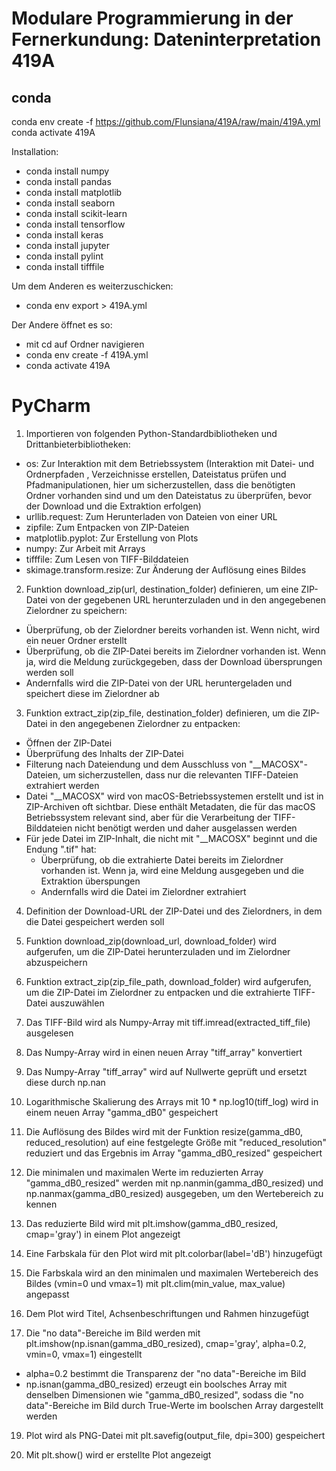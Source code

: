# Modulare Programmierung in der Fernerkundung: Dateninterpretation 419A #

## conda ##

conda env create -f https://github.com/Flunsiana/419A/raw/main/419A.yml
conda activate 419A

Installation:
- conda install numpy
- conda install pandas
- conda install matplotlib
- conda install seaborn
- conda install scikit-learn
- conda install tensorflow
- conda install keras
- conda install jupyter
- conda install pylint
- conda install tifffile

Um dem Anderen es weiterzuschicken:
- conda env export > 419A.yml

Der Andere öffnet es so:

- mit cd auf Ordner navigieren
- conda env create -f 419A.yml
- conda activate 419A

# PyCharm #

1. Importieren von folgenden Python-Standardbibliotheken und Drittanbieterbibliotheken:

- os: Zur Interaktion mit dem Betriebssystem (Interaktion mit Datei- und Ordnerpfaden , Verzeichnisse erstellen, Dateistatus prüfen und Pfadmanipulationen, hier um sicherzustellen, dass die benötigten Ordner vorhanden sind und um den Dateistatus zu überprüfen, bevor der Download und die Extraktion erfolgen)
- urllib.request: Zum Herunterladen von Dateien von einer URL
- zipfile: Zum Entpacken von ZIP-Dateien
- matplotlib.pyplot: Zur Erstellung von Plots
- numpy: Zur Arbeit mit Arrays
- tifffile: Zum Lesen von TIFF-Bilddateien
- skimage.transform.resize: Zur Änderung der Auflösung eines Bildes

2. Funktion download_zip(url, destination_folder) definieren, um eine ZIP-Datei von der gegebenen URL herunterzuladen und in den angegebenen Zielordner zu speichern:

- Überprüfung, ob der Zielordner bereits vorhanden ist. Wenn nicht, wird ein neuer Ordner erstellt
- Überprüfung, ob die ZIP-Datei bereits im Zielordner vorhanden ist. Wenn ja, wird die Meldung zurückgegeben, dass der Download übersprungen werden soll
- Andernfalls wird die ZIP-Datei von der URL heruntergeladen und speichert diese im Zielordner ab

3. Funktion extract_zip(zip_file, destination_folder) definieren, um die ZIP-Datei in den angegebenen Zielordner zu entpacken:

- Öffnen der ZIP-Datei
- Überprüfung des Inhalts der ZIP-Datei
- Filterung nach Dateiendung und dem Ausschluss von "__MACOSX"-Dateien, um sicherzustellen, dass nur die relevanten TIFF-Dateien extrahiert werden
- Datei "__MACOSX" wird von macOS-Betriebssystemen erstellt und ist in ZIP-Archiven oft sichtbar. Diese enthält Metadaten, die für das macOS Betriebssystem relevant sind, aber für die Verarbeitung der TIFF-Bilddateien nicht benötigt werden und daher ausgelassen werden
- Für jede Datei im ZIP-Inhalt, die nicht mit "__MACOSX" beginnt und die Endung ".tif" hat:
  - Überprüfung, ob die extrahierte Datei bereits im Zielordner vorhanden ist. Wenn ja, wird eine Meldung ausgegeben und die Extraktion überspungen
  - Andernfalls wird die Datei im Zielordner extrahiert

4. Definition der Download-URL der ZIP-Datei und des Zielordners, in dem die Datei gespeichert werden soll

5. Funktion download_zip(download_url, download_folder) wird aufgerufen, um die ZIP-Datei herunterzuladen und im Zielordner abzuspeichern

6. Funktion extract_zip(zip_file_path, download_folder) wird aufgerufen, um die ZIP-Datei im Zielordner zu entpacken und die extrahierte TIFF-Datei auszuwählen

7. Das TIFF-Bild wird als Numpy-Array mit tiff.imread(extracted_tiff_file) ausgelesen

8. Das Numpy-Array wird in einen neuen Array "tiff_array" konvertiert

9. Das Numpy-Array "tiff_array" wird auf Nullwerte geprüft und ersetzt diese durch np.nan 

10. Logarithmische Skalierung des Arrays mit 10 * np.log10(tiff_log) wird in einem neuen Array "gamma_dB0" gespeichert

11. Die Auflösung des Bildes wird mit der Funktion resize(gamma_dB0, reduced_resolution) auf eine festgelegte Größe mit "reduced_resolution" reduziert und das Ergebnis im Array "gamma_dB0_resized" gespeichert

12. Die minimalen und maximalen Werte im reduzierten Array "gamma_dB0_resized" werden mit np.nanmin(gamma_dB0_resized) und np.nanmax(gamma_dB0_resized) ausgegeben, um den Wertebereich zu kennen

13. Das reduzierte Bild wird mit plt.imshow(gamma_dB0_resized, cmap='gray') in einem Plot angezeigt

14. Eine Farbskala für den Plot wird mit plt.colorbar(label='dB') hinzugefügt

15. Die Farbskala wird an den minimalen und maximalen Wertebereich des Bildes (vmin=0 und vmax=1) mit plt.clim(min_value, max_value) angepasst

16. Dem Plot wird Titel, Achsenbeschriftungen und Rahmen hinzugefügt

17. Die "no data"-Bereiche im Bild werden mit plt.imshow(np.isnan(gamma_dB0_resized), cmap='gray', alpha=0.2, vmin=0, vmax=1) eingestellt
  - alpha=0.2 bestimmt die Transparenz der "no data"-Bereiche im Bild
  - np.isnan(gamma_dB0_resized) erzeugt ein boolsches Array mit denselben Dimensionen wie "gamma_dB0_resized", sodass die "no data"-Bereiche im Bild durch True-Werte im boolschen Array dargestellt werden

19. Plot wird als PNG-Datei mit plt.savefig(output_file, dpi=300) gespeichert

20. Mit plt.show() wird er erstellte Plot angezeigt

